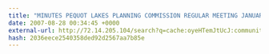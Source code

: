 ```yaml
---
title: "MINUTES PEQUOT LAKES PLANNING COMMISSION REGULAR MEETING JANUARY 18, 2007"
date: 2007-08-28 00:34:45 +0000
external-url: http://72.14.205.104/search?q=cache:oyeHTemJtUcJ:communitygrowth.com/client_files/documents/PL//PL_min_011807.pdf+nordenstua,+pequot+lake&hl=en&ct=clnk&cd=3&gl=us&client=firefox-a
hash: 2036eece2540358ded92d2567aa7b85e
---
```



